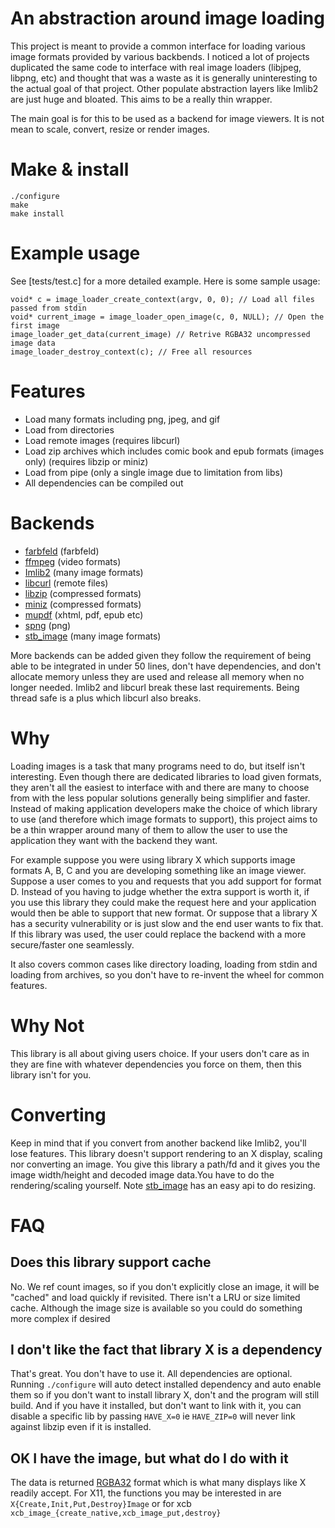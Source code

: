 # An abstraction around image loading

This project is meant to provide a common interface for loading various image formats provided by various backbends. I noticed a lot of projects duplicated the same code to interface with real image loaders (libjpeg, libpng, etc) and thought that was a waste as it is generally uninteresting to the actual goal of that project. Other populate abstraction layers like Imlib2 are just huge and bloated. This aims to be a really thin wrapper.

The main goal is for this to be used as a backend for image viewers. It is not mean to scale, convert, resize or render images.

# Make & install
```
./configure
make
make install
```
# Example usage
See [tests/test.c] for a more detailed example. Here is some sample usage:
```
void* c = image_loader_create_context(argv, 0, 0); // Load all files passed from stdin
void* current_image = image_loader_open_image(c, 0, NULL); // Open the first image
image_loader_get_data(current_image) // Retrive RGBA32 uncompressed image data
image_loader_destroy_context(c); // Free all resources
```

# Features
* Load many formats including png, jpeg, and gif
* Load from directories
* Load remote images (requires libcurl)
* Load zip archives which includes comic book and epub formats (images only) (requires libzip or miniz)
* Load from pipe (only a single image due to limitation from libs)
* All dependencies can be compiled out

# Backends
* [farbfeld](https://tools.suckless.org/farbfeld/) (farbfeld)
* [ffmpeg](https://ffmpeg.org/) (video formats)
* [Imlib2](https://docs.enlightenment.org/api/imlib2/html/) (many image formats)
* [libcurl](https://curl.se/) (remote files)
* [libzip](https://libzip.org/)  (compressed formats)
* [miniz](https://github.com/richgel999/miniz) (compressed formats)
* [mupdf](https://mupdf.com/) (xhtml, pdf, epub etc)
* [spng](https://libspng.org/) (png)
* [stb_image](https://github.com/nothings/stb/blob/master/stb_image.h) (many image formats)

More backends can be added given they follow the requirement of being able to be integrated in under 50 lines, don't have dependencies, and don't allocate memory unless they are used and release all memory when no longer needed. Imlib2 and libcurl break these last requirements. Being thread safe is a plus which libcurl also breaks.


# Why
Loading images is a task that many programs need to do, but itself isn't interesting. Even though there are dedicated libraries to load given formats, they aren't all the easiest to interface with and there are many to choose from with the less popular solutions generally being simplifier and faster. Instead of making application developers make the choice of which library to use (and therefore which image formats to support), this project aims to be a thin wrapper around many of them to allow the user to use the application they want with the backend they want.

For example suppose you were using library X which supports image formats A, B, C and you are developing something like an image viewer. Suppose a user comes to you and requests that you add support for format D. Instead of you having to judge whether the extra support is worth it, if you use this library they could make the request here and your application would then be able to support that new format. Or suppose that a library X has a security vulnerability or is just slow and the end user wants to fix that. If this library was used, the user could replace the backend with a more secure/faster one seamlessly.

It also covers common cases like directory loading, loading from stdin and loading from archives, so you don't have to re-invent the wheel for common features.

# Why Not
This library is all about giving users choice. If your users don't care as in they are fine with whatever dependencies you force on them, then this library isn't for you.


# Converting
Keep in mind that if you convert from another backend like Imlib2, you'll lose features. This library doesn't support rendering to an X display, scaling nor converting an image. You give this library a path/fd and it gives you the image width/height and decoded image data.You have to do the rendering/scaling yourself. Note [stb_image](https://github.com/nothings/stb/blob/master/stb_image.h) has an easy api to do resizing.


# FAQ
## Does this library support cache
No. We ref count images, so if you don't explicitly close an image, it will be "cached" and load quickly if revisited. There isn't a LRU or size limited cache. Although the image size is available so you could do something more complex if desired

## I don't like the fact that library X is a dependency
That's great. You don't have to use it. All dependencies are optional. Running `./configure` will auto detect installed dependency and auto enable them so if you don't want to install library X, don't and the program will still build. And if you have it installed, but don't want to link with it, you can disable a specific lib by passing `HAVE_X=0` ie `HAVE_ZIP=0` will never link against libzip even if it is installed.

## OK I have the image, but what do I do with it
The data is returned [RGBA32](https://en.wikipedia.org/wiki/RGBA_color_model#RGBA32) format which is what many displays like X readily accept. For X11, the functions you may be interested in are `X{Create,Init,Put,Destroy}Image` or for xcb `xcb_image_{create_native,xcb_image_put,destroy}`
